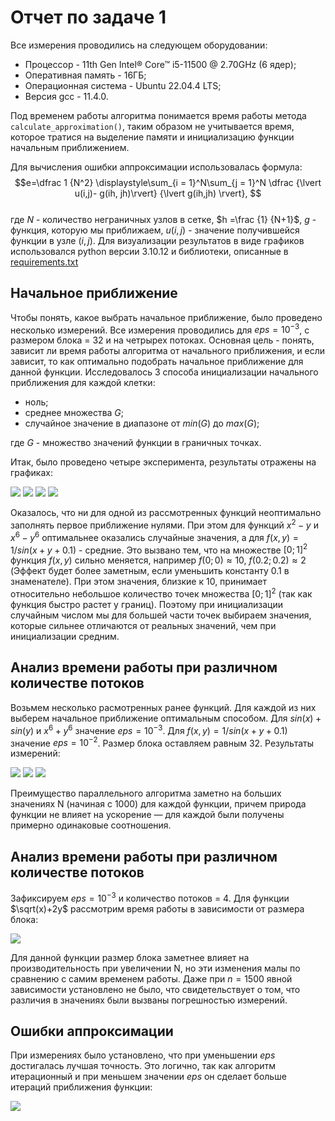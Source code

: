 # Отчет по задаче 1

Все измерения проводились на следующем оборудовании:

* Процессор - 11th Gen Intel® Core™ i5-11500 @ 2.70GHz (6 ядер);
* Оперативная память - 16ГБ;
* Операционная система - Ubuntu 22.04.4 LTS;
* Версия gcc - 11.4.0.

Под временем работы алгоритма понимается время работы метода `calculate_approximation()`, таким образом не учитывается
время, которое тратися на выделение памяти и инициализацию функции начальным приближением.

Для вычисления ошибки аппроксимации использовалась формула:
$$e=\dfrac 1 {N^2} \displaystyle\sum_{i = 1}^N\sum_{j = 1}^N \dfrac {\lvert u(i,j)- g(ih, jh)\rvert} {\lvert g(ih,jh)
\rvert}, $$    
где $N$ - количество неграничных узлов в сетке, $h =\frac {1} {N+1}$, $g$ - функция, которую мы приближаем, $u(i,j)$ -
значение получившейся функции в узле $(i,j)$. Для визуализации результатов в виде графиков использовался python версии
3.10.12 и библиотеки, описанные
в [requirements.txt](https://github.com/aartdem/comp-math/blob/main/work1/requirements.txt)

## Начальное приближение

Чтобы понять, какое выбрать начальное приближение, было проведено несколько измерений. Все измерения проводились для
$eps=10^{-3}$, с размером блока = 32 и на четрырех потоках. Основная цель - понять, зависит ли время работы алгоритма от
начального приближения, и если зависит, то как оптимально подобрать начальное приближение для данной функции.
Исследовалось 3 способа инициализации начального приближения для каждой клетки:

* ноль;
* среднее множества $G$;
* случайное значение в диапазоне от $min(G)$ до $max(G)$;

где $G$ - множество значений функции в граничных точках.

Итак, было проведено четыре эксперимента, результаты отражены на графиках:

![](https://github.com/aartdem/comp-math/blob/main/work1/imgs/init0.png)
![](https://github.com/aartdem/comp-math/blob/main/work1/imgs/init1.png)
![](https://github.com/aartdem/comp-math/blob/main/work1/imgs/init2.png)
![](https://github.com/aartdem/comp-math/blob/main/work1/imgs/init3.png)

Оказалось, что ни для одной из рассмотренных функций неоптимально заполнять первое приближение нулями. При этом для
функций $x^2-y$ и $x^6 - y^6$ оптимальнее оказались случайные значения, а для $f(x,y)=1/sin(x+y+0.1)$ - средние.
Это вызвано тем, что на множестве $[0;1]^2$ функция $f(x,y)$ сильно меняется, например $f(0;0)\approx 10, \ f(0.2;0.2)
\approx 2$ (Эффект будет более заметным, если уменьшить константу 0.1 в знаменателе). При этом значения, близкие к 10,
принимает
относительно небольшое количество точек множества $[0;1]^2$ (так как функция быстро растет у границ). Поэтому при
инициализации случайным числом мы для большей части точек выбираем значения, которые сильнее отличаются от реальных
значений, чем при инициализации средним.

## Анализ времени работы при различном количестве потоков

Возьмем несколько расмотренных ранее функций. Для каждой из них выберем начальное приближение оптимальным способом. Для $sin(x)+sin(y)$ и $x^6+y^6$ значение $eps=10^{-3}$. Для $f(x,y) = 1 / sin(x + y + 0.1)$ значение $eps=10^{-2}$. Размер блока оставляем равным 32. Результаты измерений:

![](https://github.com/aartdem/comp-math/blob/main/work1/imgs/threads0.png)
![](https://github.com/aartdem/comp-math/blob/main/work1/imgs/threads1.png)
![](https://github.com/aartdem/comp-math/blob/main/work1/imgs/threads2.png)

Преимущество параллельного алгоритма заметно на больших значениях N (начиная с 1000) для каждой функции, причем природа функции не влияет на ускорение &mdash; для каждой были получены примерно одинаковые соотношения.

## Анализ времени работы при различном количестве потоков

Зафиксируем $eps=10^{-3}$ и количество потоков = 4. Для функции $\sqrt(x)+2y$ рассмотрим время работы в зависимости от размера блока:

![](https://github.com/aartdem/comp-math/blob/main/work1/imgs/diffsizes.png)

Для данной функции размер блока заметнее влияет на производительность при увеличении N, но эти изменения малы по сравнению с самим временем работы. Даже при $n=1500$ явной зависимости установлено не было, что свидетельствует о том, что различия в значениях были вызваны погрешностью измерений.

## Ошибки аппроксимации

При измерениях было установлено, что при уменьшении $eps$ достигалась лучшая точность. Это логично, так как алгоритм итерационный и при меньшем значении $eps$ он сделает больше итераций приближения функции:

![](https://github.com/aartdem/comp-math/blob/main/work1/imgs/error.png)